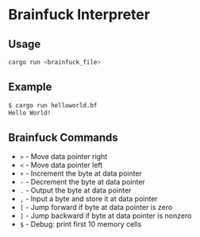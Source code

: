 # Brainfuck Interpreter

## Usage

```bash
cargo run <brainfuck_file>
```

## Example

```bash
$ cargo run helloworld.bf
Hello World!
```

## Brainfuck Commands

- `>` - Move data pointer right
- `<` - Move data pointer left
- `+` - Increment the byte at data pointer
- `-` - Decrement the byte at data pointer
- `.` - Output the byte at data pointer
- `,` - Input a byte and store it at data pointer
- `[` - Jump forward if byte at data pointer is zero
- `]` - Jump backward if byte at data pointer is nonzero
- `$` - Debug: print first 10 memory cells